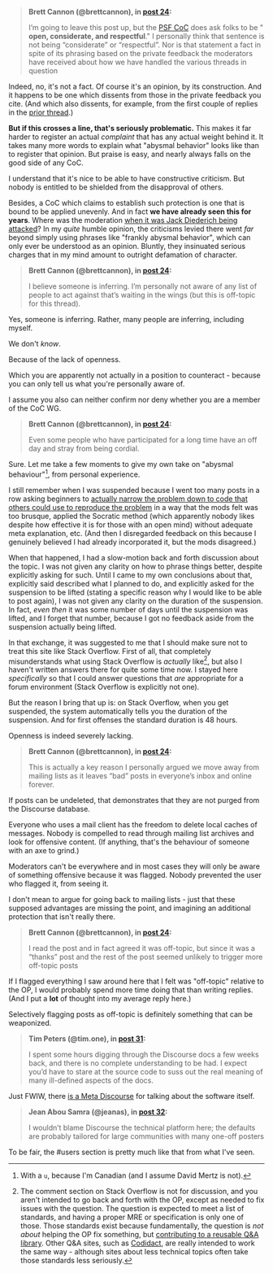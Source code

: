 <!--
.. title: Thread 58093 ("Why I’m leaving discuss.python.org"), post 35
-->

> **Brett Cannon (@brettcannon), in [post 24](https://discuss.python.org/t/_/58093/24):**
>
> I’m going to leave this post up, but the [PSF CoC](https://policies.python.org/python.org/code-of-conduct/) does ask folks to be " **open, considerate, and respectful**." I personally think that sentence is not being “considerate” or “respectful”. Nor is that statement a fact in spite of its phrasing based on the private feedback the moderators have received about how we have handled the various threads in question

Indeed, no, it's not a fact. Of course it's an opinion, by its construction. And it happens to be one which dissents from those in the private feedback you cite. (And which also dissents, for example, from the first couple of replies in the [prior thread](https://discuss.python.org/t/_/57950).)

**But if this crosses a line, that's seriously problematic.** This makes it far harder to register an actual *complaint* that has any actual weight behind it. It takes many more words to explain what "abysmal behavior" looks like than to register that opinion. But praise is easy, and nearly always falls on the good side of any CoC.

I understand that it's nice to be able to have constructive criticism. But nobody is entitled to be shielded from the disapproval of others.

Besides, a CoC which claims to establish such protection is one that is bound to be applied unevenly. And in fact **we have already seen this for years**. Where was the moderation [when it was Jack Diederich being attacked](https://discuss.python.org/t/_/4329)? In my *quite* humble opinion, the criticisms levied there went *far* beyond simply using phrases like "frankly abysmal behavior", which can only ever be understood as an opinion. Bluntly, they insinuated serious charges that in my mind amount to outright defamation of character.

> **Brett Cannon (@brettcannon), in [post 24](https://discuss.python.org/t/_/58093/24):**
>
> I believe someone is inferring. I’m personally not aware of any list of people to act against that’s waiting in the wings (but this is off-topic for this thread).

Yes, someone is inferring. Rather, many people are inferring, including myself.

We don't *know*.

Because of the lack of openness.

Which you are apparently not actually in a position to counteract - because you can only tell us what you're personally aware of.

I assume you also can neither confirm nor deny whether you are a member of the CoC WG.

> **Brett Cannon (@brettcannon), in [post 24](https://discuss.python.org/t/_/58093/24):**
>
> Even some people who have participated for a long time have an off day and stray from being cordial.

Sure. Let me take a few moments to give my own take on "abysmal behaviour"[^1], from personal experience.

I still remember when I was suspended because I went too many posts in a row asking beginners to [actually narrow the problem down to code that others could use to reproduce the problem](http://www.sscce.org/) in a way that the mods felt was too brusque, applied the Socratic method (which apparently nobody likes despite how effective it is for those with an open mind) without adequate meta explanation, etc. (And then I disregarded feedback on this because I genuinely believed I had already incorporated it, but the mods disagreed.)

When that happened, I had a slow-motion back and forth discussion about the topic. I was not given any clarity on how to phrase things better, despite explicitly asking for such. Until I came to my own conclusions about that, explicitly said described what I planned to do, and explicitly asked for the suspension to be lifted (stating a specific reason why I would like to be able to post again), I was not given any clarity on the duration of the suspension. In fact, *even then* it was some number of days until the suspension was lifted, and I forget that number, because I got no feedback aside from the suspension actually being lifted.

In that exchange, it was suggested to me that I should make sure not to treat this site like Stack Overflow. First of all, that completely misunderstands what using Stack Overflow is *actually* like[^2], but also I haven't written answers there for quite some time now. I stayed here *specifically* so that I could answer questions that *are* appropriate for a forum environment (Stack Overflow is explicitly not one).

But the reason I bring that up is: on Stack Overflow, when you get suspended, the system automatically tells you the duration of the suspension. And for first offenses the standard duration is 48 hours.

Openness is indeed severely lacking.

> **Brett Cannon (@brettcannon), in [post 24](https://discuss.python.org/t/_/58093/24):**
>
> This is actually a key reason I personally argued we move away from mailing lists as it leaves “bad” posts in everyone’s inbox and online forever.

If posts can be undeleted, that demonstrates that they are not purged from the Discourse database.

Everyone who uses a mail client has the freedom to delete local caches of messages. Nobody is compelled to read through mailing list archives and look for offensive content. (If anything, that's the behaviour of someone with an axe to grind.)

Moderators can't be everywhere and in most cases they will only be aware of something offensive because it was flagged. Nobody prevented the user who flagged it, from seeing it.

I don't mean to argue for going back to mailing lists - just that these supposed advantages are missing the point, and imagining an additional protection that isn't really there.

> **Brett Cannon (@brettcannon), in [post 24](https://discuss.python.org/t/_/58093/24):**
>
> I read the post and in fact agreed it was off-topic, but since it was a “thanks” post and the rest of the post seemed unlikely to trigger more off-topic posts

If I flagged everything I saw around here that I felt was "off-topic" relative to the OP, I would probably spend more time doing that than writing replies. (And I put a **lot** of thought into my average reply here.)

Selectively flagging posts as off-topic is definitely something that can be weaponized.

> **Tim Peters (@tim.one), in [post 31](https://discuss.python.org/t/_/58093/31):**
>
> I spent some hours digging through the Discourse docs a few weeks back, and there is no complete understanding to be had. I expect you’d have to stare at the source code to suss out the real meaning of many ill-defined aspects of the docs.

Just FWIW, there [is a Meta Discourse](https://meta.discourse.org/categories) for talking about the software itself.

> **Jean Abou Samra (@jeanas), in [post 32](https://discuss.python.org/t/_/58093/32):**
>
> I wouldn’t blame Discourse the technical platform here; the defaults are probably tailored for large communities with many one-off posters

To be fair, the #users section is pretty much like that from what I've seen.

[^1]: With a `u`, because I'm Canadian (and I assume David Mertz is not).

[^2]: The comment section on Stack Overflow is not for discussion, and you aren't intended to go back and forth with the OP, except as needed to fix issues with the question. The question is expected to meet a list of standards, and having a proper MRE or specification is only one of those. Those standards exist because fundamentally, the question is *not about* helping the OP fix something, but [contributing to a reusable Q&A library](https://stackoverflow.com/tour). Other Q&A sites, such as [Codidact](https://software.codidact.com/), are really intended to work the same way - although sites about less technical topics often take those standards less seriously.


